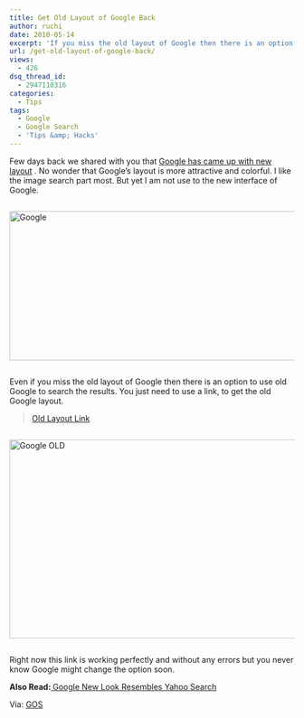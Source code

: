 ```yaml
---
title: Get Old Layout of Google Back
author: ruchi
date: 2010-05-14
excerpt: 'If you miss the old layout of Google then there is an option to use old Google to search the results. You just need to use a link, to get the old Google layout. '
url: /get-old-layout-of-google-back/
views:
  - 426
dsq_thread_id:
  - 2947110316
categories:
  - Tips
tags:
  - Google
  - Google Search
  - 'Tips &amp; Hacks'
---
```

Few days back we shared with you that [Google has came up with new layout][1] . No wonder that Google’s layout is more attractive and colorful. I like the image search part most. But yet I am not use to the new interface of Google.

<img class="wp-image-52985" style="float: none;margin: 15px auto;border-width: 0px" src="http://cdn.devilsworkshop.org/files/2010/05/Google.jpg" border="0" alt="Google" width="506" height="264" />

Even if you miss the old layout of Google then there is an option to use old Google to search the results. You just need to use a link, to get the old Google layout.

> <a href="http://www.google.com/webhp?hl=all" onclick="_gaq.push(['_trackEvent', 'outbound-article', 'http://www.google.com/webhp?hl=all', 'Old Layout Link']);" >Old Layout Link</a>

<img style="float: none;margin: 15px auto;border-width: 0px" src="http://cdn.devilsworkshop.org/files/2010/05/GoogleOLD.jpg" border="0" alt="Google OLD" width="506" height="352" />

Right now this link is working perfectly and without any errors but you never know Google might change the option soon.

**Also Read:[ ][2]**[Google New Look Resembles Yahoo Search][2]

Via: <a href="http://googlesystem.blogspot.com/2010/05/rejected-google-interfaces.html" onclick="_gaq.push(['_trackEvent', 'outbound-article', 'http://googlesystem.blogspot.com/2010/05/rejected-google-interfaces.html', 'GOS']);" >GOS</a>

 [1]: http://devilsworkshop.org/googles-new-search-layout-with-icons/
 [2]: http://devilsworkshop.org/googles-new-look-resembles-yahoo-search/
